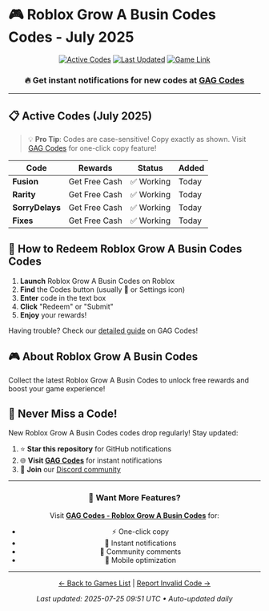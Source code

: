 # 🎮 Roblox Grow A Busin Codes Codes - July 2025

<div align="center">

[![Active Codes](https://img.shields.io/badge/Active%20Codes-4-brightgreen)](https://gagcodes.com/roblox/roblox-grow-a-business)
[![Last Updated](https://img.shields.io/badge/Last%20Updated-Today-orange)](https://gagcodes.com/roblox/roblox-grow-a-business)
[![Game Link](https://img.shields.io/badge/Play-Roblox%20Grow%20A%20Busin%20Codes-red)](https://www.roblox.com/games/)

### 🔥 **Get instant notifications for new codes at [GAG Codes](https://gagcodes.com/roblox/roblox-grow-a-business)**

</div>

---

## 📋 Active Codes (July 2025)

> 💡 **Pro Tip**: Codes are case-sensitive! Copy exactly as shown. Visit [GAG Codes](https://gagcodes.com/roblox/roblox-grow-a-business) for one-click copy feature!

| Code | Rewards | Status | Added |
|------|---------|--------|-------|
| **Fusion** | Get Free Cash | ✅ Working | Today |
| **Rarity** | Get Free Cash | ✅ Working | Today |
| **SorryDelays** | Get Free Cash | ✅ Working | Today |
| **Fixes** | Get Free Cash | ✅ Working | Today |


## 📖 How to Redeem Roblox Grow A Busin Codes Codes

1. **Launch** Roblox Grow A Busin Codes on Roblox
2. **Find** the Codes button (usually 🎁 or Settings icon)
3. **Enter** code in the text box
4. **Click** "Redeem" or "Submit"
5. **Enjoy** your rewards!

Having trouble? Check our [detailed guide](https://gagcodes.com/roblox/roblox-grow-a-business#how-to-redeem) on GAG Codes!

## 🎮 About Roblox Grow A Busin Codes

Collect the latest Roblox Grow A Busin Codes to unlock free rewards and boost your game experience!

## 🔔 Never Miss a Code!

New Roblox Grow A Busin Codes codes drop regularly! Stay updated:

1. ⭐ **Star this repository** for GitHub notifications
2. 🌐 **Visit [GAG Codes](https://gagcodes.com/roblox/roblox-grow-a-business)** for instant notifications
3. 💬 **Join** our [Discord community](https://gagcodes.com/discord)

---

<div align="center">

### 🚀 Want More Features?

Visit [**GAG Codes - Roblox Grow A Busin Codes**](https://gagcodes.com/roblox/roblox-grow-a-business) for:
- ⚡ One-click copy
- 🔔 Instant notifications  
- 💬 Community comments
- 📱 Mobile optimization

---

[← Back to Games List](README.md) | [Report Invalid Code →](https://github.com/yourusername/roblox-codes-directory/issues)

*Last updated: 2025-07-25 09:51 UTC • Auto-updated daily*

</div>